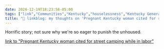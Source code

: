 ```yaml
---
date: 2024-12-19T18:23:58-05:00
tags: ["link","Communities","Kentucky","houselessness","Kentucky General Assembly"]
title: "🔗 linkblog: my thoughts on 'Pregnant Kentucky woman cited for street camping while in labor'"
---
```

Horrific story; not sure why we're so eager to punish the unhoused.

[link to "Pregnant Kentucky woman cited for street camping while in labor"](https://www.lpm.org/news/2024-12-19/pregnant-kentucky-woman-cited-for-street-camping-while-in-labor)